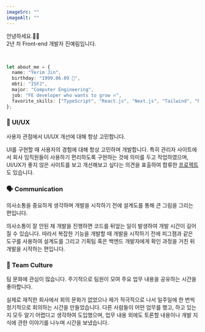 ```yaml
---
imageSrc: ""
imageAlt: ""
---
```


안녕하세요.👋🏼<br>
2년 차 Front-end 개발자 진예림입니다.

<br>

```ts
let about_me = {
  name: "Yerim Jin",
  birthday: "1999.06.09 🐰",
  mbti: "ISFJ",
  major: "Computer Engineering",
  job: "FE developer who wants to grow 🔥",
  favorite_skills: ["TypeScript", "React.js", "Next.js", "Tailwind", "Recoil"],
};
```

### 🤔 UI/UX

사용자 관점에서 UI/UX 개선에 대해 항상 고민합니다.

UI를 구현할 때 사용자의 경험에 대해 항상 고민하며 개발합니다. 특히 관리자 사이트에서 회사 임직원들이 사용하기 편리하도록 구현하는 것에 의미를 두고 작업하였으며, UI/UX가 좋지 않은 사이트를 보고 개선해보고 싶다는 의견을 표출하여 합류한 [프로젝트](https://maplescouter.com/)도 있습니다.

### 🗣️ Communication

의사소통을 중요하게 생각하며 개발을 시작하기 전에 설계도를 통해 큰 그림을 그리는 편입니다.

의사소통이 잘 안된 채 개발을 진행하면 코드를 뒤엎는 일이 발생하여 개발 시간이 길어질 수 있습니다. 따라서 복잡한 기능을 개발할 때 개발을 시작하기 전에 피그잼과 같은 도구를 사용하여 설계도를 그리고 기획팀 혹은 백엔드 개발자에게 확인 과정을 거친 뒤 개발을 시작하는 편입니다.

### 👥 Team Culture

팀 문화에 관심이 많습니다. 주기적으로 팀원이 모여 주요 업무 내용을 공유하는 시간을 좋아합니다.

실제로 재직한 회사에서 회의 문화가 없었으나 제가 적극적으로 나서 일주일에 한 번씩 정기적으로 회의하는 시간을 만들었습니다. 다른 사람들이 어떤 업무를 했고, 하고 있는지 모두 알기 어렵다고 생각하여 도입했으며, 업무 내용 외에도 토론할 내용이나 개발 지식에 관한 이야기를 나누며 시간을 보냈습니다.
